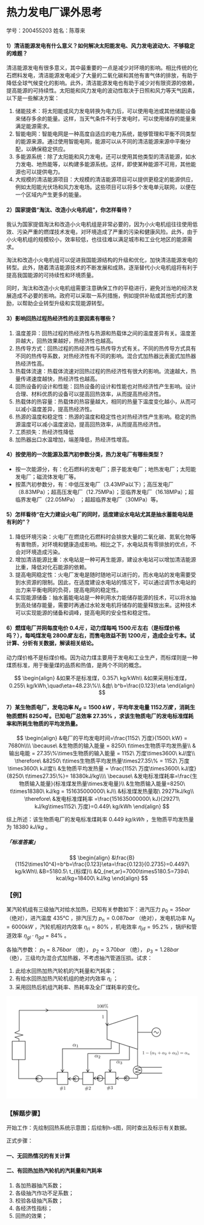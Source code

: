 # 热力发电厂课外思考

学号：200455203        姓名：陈尊来 

#### 1）清洁能源发电有什么意义？如何解决太阳能发电、风力发电波动大、不够稳定的难题？ 

清洁能源发电有很多意义，其中最重要的一点是减少对环境的影响。相比传统的化石燃料发电，清洁能源发电减少了大量的二氧化碳和其他有害气体的排放，有助于降低全球气候变化的影响。此外，清洁能源发电也有助于减少对有限资源的依赖，提高能源的可持续性。太阳能和风力发电的波动性取决于日照和风力等天气因素，以下是一些解决方案：

1. 储能技术：将太阳能或风力发电转换为电力后，可以使用电池或其他储能设备来储存多余的能量。这样，当天气条件不利于发电时，可以使用储存的能量来满足能源需求。
2. 智能电网：智能电网是一种高度自适应的电力系统，能够管理和平衡不同类型的能源来源。通过使用智能电网，能源可以从不同的清洁能源来源中平衡分配，以确保稳定供应。
3. 多能源系统：除了太阳能和风力发电，还可以使用其他类型的清洁能源，如水力发电、地热能等，以构建多能源系统。这样，即使某种能源不可用，其他能源也可以提供电力。
4. 大规模的清洁能源项目：大规模的清洁能源项目可以提供更稳定的能源供应，例如太阳能光伏场和风力发电场。这些项目可以将多个发电单元联网，以便在一个区域内产生更多的能量。

#### 2）国家提倡“淘汰、改造小火电机组”，你怎样看待？

我认为国家提倡淘汰和改造小火电机组是非常必要的，因为小火电机组往往使用低效、污染严重的燃煤技术发电，对环境造成了严重的污染和健康风险。此外，由于小火电机组的规模较小，效率较低，也往往难以满足城市和工业化地区的能源需求。

淘汰和改造小火电机组可以促进我国能源结构的升级和优化，加快清洁能源发电的转型。此外，随着清洁能源技术的不断发展和成熟，逐渐替代小火电机组将有利于提高我国能源的可持续性和环境质量。

同时，淘汰和改造小火电机组需要注意确保工作的平稳进行，避免对当地的经济发展造成不必要的影响。政府可以采取一系列措施，例如提供补贴或其他形式的激励，以帮助企业转型升级和实现能源转型。

#### 3）影响回热过程热经济性的主要因素有哪些？

1. 温度差异：回热过程的热经济性与热源和热载体之间的温度差异有关。温度差异越大，回热效果越好，热经济性也越高。
2. 热传导方式：回热过程的热经济性与热传导方式有关。不同的热传导方式具有不同的热传导系数，对热经济性有不同的影响。混合式加热器比表面式加热器热经济性高。
3. 热载体流速：热载体流速对回热过程的热经济性有很大的影响。流速越大，热量传递速度越快，热经济性也越高。
4. 回热设备的设计和性能：回热设备的设计和性能也对热经济性产生影响。设计合理、材料优质的设备可以提高回热效率，从而提高热经济性。
5. 热载体的热容量：热载体的热容量越大，相同的热量下温度变化越小，从而可以减小温度差异，提高热经济性。
6. 热源的温度和稳定性：热源的温度和稳定性也对热经济性产生影响。稳定的热源温度可以减小温度波动，提高回热效率，从而提高热经济性。
7. 工质损失：热经济性降低
8. 加热器出口水温增加，端差降低，热经济性增高。

#### 4）按使用的一次能源及蒸汽初参数分类，热力发电厂有哪些类型？

* 按一次能源分，有：化石燃料的发电厂；原子能发电厂；地热发电厂；太阳能发电厂；磁流体发电厂等。
* 按蒸汽初参数分，有：中低压发电厂（3.43MPa以下）；高压发电厂（8.83MPa）；超高压发电厂（12.75MPa）；亚临界发电厂（16.18MPa）；超临界发电厂（22.05MPa）  ；超超临界发电厂（30MPa）等。

#### 5）怎样看待“在大力建设火电厂的同时，适度建设水电站尤其是抽水蓄能电站是有利的”？

1. 降低环境污染：火电厂在燃烧化石燃料时会排放大量的二氧化碳、氮氧化物等有害物质，对环境和健康造成影响。相比之下，水电站具有零排放的优点，不会对环境造成污染。
2. 增加清洁能源比重：水电站是一种可再生能源，建设水电站可以增加清洁能源比重，降低对化石能源的依赖。
3. 提高电网稳定性：火电厂发电是随时随地可以进行的，而水电站的发电需要受到水资源的限制。因此，在适度建设水电站的情况下，可以通过调节水电站的出力来平衡电网的负荷，提高电网的稳定性。
4. 实现能源储备：抽水蓄能电站是一种利用水力能储存能源的技术，可以将水抽到高处储存能量，需要时再通过水轮发电机将储存的能量释放出来。这种技术可以实现能源的储备和调峰，提高电网的安全性和稳定性。

#### 6）燃煤电厂并网每度电价 $0.4元$ ，动力煤每吨 $1500元$ 左右（是标煤价格吗？），每吨煤发电 $2800度$ 左右，而售电效益不到 $1200元$ ，造成企业亏本。试计算、分析有关数据，解读相关结论。

动力煤价格不是标煤价格。因为动力煤主要用于发电和工业生产，而标煤则是一种煤质标准，用于衡量煤的品质和热值，是两个不同的概念。

$$
\begin{align}
&如果不是标准煤，0.357\ kg/kWh\\
&如果采用标准煤，0.255\ kg/kWh,\quad\eta=48.23\%\\
&由\ b^b=\frac{0.123}\eta
\end{align}
$$


#### 7）某生物质电厂，发电功率 $N_d=1500\ kW$ ，平均年发电量 $1152万度$ ，消耗生物质燃料 $8250吨$ 。已知电厂总效率 $27.35\%$ ，求该生物质电厂的发电标准煤耗率和所耗生物质的平均发热量。

$$
\begin{align}
&电厂的平均发电时间=\frac{1152\ 万度}{1500\ kW} = 7680h\\\\
\because\ &生物质的输入能量 = 8250\ t\times生物质平均发热量\\
&输出电能 = 27.35\%\times生物质的输入能量 = 1152\ 万度\times3600\ kJ/度\\
\therefore\ &8250\ t\times生物质平均发热量\times27.35\% = 1152\ 万度\times3600\ kJ/度\\
&生物质平均发热量 = \frac{1152\ 万度\times3600\ kJ/度}{8250\ t\times27.35\%}= 18380kJ/kg\\\\
\because\ &发电标准煤耗率=\frac{生物质输入能量}{标准煤发热量\times发电量}\\
&生物质输入能量=8250\ t\times18380\ kJ/kg = 151635000000\ kJ\\
&标准煤发热量取\ 29271kJ/kg\\
\therefore\ &发电标准煤耗率 =\frac{151635000000\ kJ}{29271\ kJ/kg\times1152\ 万度}=0.449\ kg/kWh
\end{align}
$$

综上所述：该生物质电厂的发电标准煤耗率 $0.449\ kg/kWh$ ，生物质平均发热量为 $18380\ kJ/kg$ 。

##### 「标准答案」

$$
\begin{align}
&\frac{B}{1152\times10^4}=b^b=\frac{0.123}\eta=\frac{0.123}{0.2735}=0.4497\ kg/kWh\\
&B=5180.5\ t_{标煤}\\
&Q_{net,ar}=7000\times5180.5=7394\ kcal/kg=18400\ kJ/kg
\end{align}
$$

### 【例】

某汽轮机组有三级抽汽对给水加热，已知有关参数如下：进汽压力 $p_0=35bar$ （绝对），进汽温度 $435℃$ ，排汽压力 $p_n=0.087bar$ （绝对），发电机功率 $N_d=6000kW$ ，汽轮机相对内效率 $\eta_{ri}=80\%$ ，机电效率 $\eta_{jd}=95.2\%$ ，锅炉和管道效率 $\eta_{gl}\cdot\eta_{gd}=84\%$ 。

各抽汽参数： $p_1=8.76bar$ （绝）， $p_2=3.70bar$ （绝）， $p_3=1.28bar$ （绝），三级均为混合式加热器，不考虑抽汽管道压损。试求：

1. 此给水回热加热汽轮机的汽耗量和汽耗率；
2. 有给水回热加热汽轮机组的绝对内效率 $\eta_i$ ；
3. 采用回热后机组汽耗率、热耗率及全厂煤耗率的变化。

![image-20230517112355730](%E6%80%9D%E8%80%83%E9%A2%98.assets/image-20230517112355730.png)

### 【解题步骤】

开始工作：先绘制回热系统示意图；后绘制h-s图，同时查出及标示有关数据。

正式步骤：

#### 一、无回热情况的有关计算

#### 二、有回热加热汽轮机的汽耗量和汽耗率

1. 各加热器抽汽系数；
2. 各级抽汽作功不足系数；
3. 校验各级抽汽系数；
4. 各经济性指标；
5. 回热的效果；
